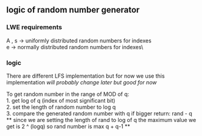 ## logic of random number generator

### LWE requirements
A , s -> uniformly distributed random numbers for indexes\
e -> normally distributed random numbers for indexes\

### logic 
There are different LFS implementation but for now we use this implementation *will probably change later but good for now*[]( "https://hforsten.com/generating-normally-distributed-pseudorandom-numbers-on-a-fpga.html") 

To get random number in the range of MOD of q:\
    1. get log of q (index of most significant bit)\
    2. set the length of random number to log q\
    3. compare the generated random number with q if bigger return: rand - q ** since we are setting the length of rand to log of q the maximum value we get is 2 ^ (logq) so rand number is max q + q-1 **

